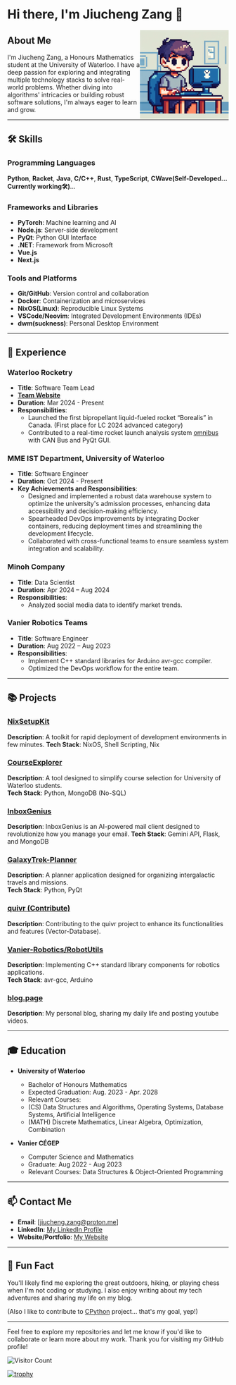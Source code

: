 # Hi there, I'm Jiucheng Zang 👋

<img align="right" src="person.png" width="40%" height="40%" />

## About Me

I'm Jiucheng Zang, a Honours Mathematics student at the University of Waterloo. I have a deep passion for exploring and integrating multiple technology stacks to solve real-world problems. Whether diving into algorithms' intricacies or building robust software solutions, I'm always eager to learn and grow.

---

## 🛠️ Skills

### Programming Languages
**Python**, **Racket**, **Java**, **C/C++**, **Rust**, **TypeScript**, **CWave(Self-Developed... Currently working🛠️)**...

### Frameworks and Libraries
- **PyTorch**: Machine learning and AI
- **Node.js**: Server-side development
- **PyQt**: Python GUI Interface
- **.NET**: Framework from Microsoft
- **Vue.js**
- **Next.js**

### Tools and Platforms
- **Git/GitHub**: Version control and collaboration
- **Docker**: Containerization and microservices
- **NixOS(Linux)**: Reproducible Linux Systems 
- **VSCode/Neovim**: Integrated Development Environments (IDEs)
- **dwm(suckness)**: Personal Desktop Environment

---

## 💼 Experience

### Waterloo Rocketry
- **Title**: Software Team Lead 
- [**Team Website**](https://www.waterloorocketry.com/)
- **Duration**: Mar 2024 - Present
- **Responsibilities**: 
  - Launched the first bipropellant liquid-fueled rocket “Borealis” in Canada. (First place for LC 2024 advanced category)
  - Contributed to a real-time rocket launch analysis system [omnibus](https://github.com/waterloo-rocketry/omnibus) with CAN Bus and PyQt GUI.

### MME IST Department, University of Waterloo
- **Title**: Software Engineer
- **Duration**: Oct 2024 - Present
- **Key Achievements and Responsibilities**:
  - Designed and implemented a robust data warehouse system to optimize the university's admission processes, enhancing data accessibility and decision-making efficiency.
  - Spearheaded DevOps improvements by integrating Docker containers, reducing deployment times and streamlining the development lifecycle.
  - Collaborated with cross-functional teams to ensure seamless system integration and scalability.

### Minoh Company
- **Title**: Data Scientist
- **Duration**: Apr 2024 – Aug 2024
- **Responsibilities**:
  - Analyzed social media data to identify market trends.

### Vanier Robotics Teams
- **Title**: Software Engineer
- **Duration**: Aug 2022 – Aug 2023
- **Responsibilities**:
  - Implement C++ standard libraries for Arduino avr-gcc compiler.
  - Optimized the DevOps workflow for the entire team.

---

## 📚 Projects

### [NixSetupKit](https://github.com/zangjiucheng/NixSetupKit)
**Description**: A toolkit for rapid deployment of development environments in few minutes.
**Tech Stack**: NixOS, Shell Scripting, Nix

### [CourseExplorer](https://github.com/zangjiucheng/CourseExplorer)
**Description**: A tool designed to simplify course selection for University of Waterloo students.  
**Tech Stack**: Python, MongoDB (No-SQL)

### [InboxGenius](https://github.com/JunzhL/InboxGenius)
**Description**: InboxGenius is an AI-powered mail client designed to revolutionize how you manage your email.
**Tech Stack**: Gemini API, Flask, and MongoDB

### [GalaxyTrek-Planner](https://github.com/zangjiucheng/GalaxyTrek-Planner)
**Description**: A planner application designed for organizing intergalactic travels and missions.  
**Tech Stack**: Python, PyQt

### [quivr (Contribute)](https://github.com/zangjiucheng/quivr)
**Description**: Contributing to the quivr project to enhance its functionalities and features (Vector-Database).  

### [Vanier-Robotics/RobotUtils](https://github.com/Vanier-Robotics/RobotUtils)
**Description**: Implementing C++ standard library components for robotics applications.  
**Tech Stack**: avr-gcc, Arduino

### [blog.page](https://github.com/zangjiucheng/blog.page)
**Description**: My personal blog, sharing my daily life and posting youtube videos.

---

## 🎓 Education

- **University of Waterloo**
  - Bachelor of Honours Mathematics
  - Expected Graduation: Aug. 2023 - Apr. 2028
  - Relevant Courses:
  - (CS) Data Structures and Algorithms, Operating Systems, Database Systems, Artificial Intelligence
  - (MATH) Discrete Mathematics, Linear Algebra, Optimization, Combination

- **Vanier CÉGEP**
  - Computer Science and Mathematics
  - Graduate: Aug 2022 - Aug 2023
  - Relevant Courses:  Data Structures & Object-Oriented Programming

---

## 📫 Contact Me

- **Email**: [jiucheng.zang@proton.me]
- **LinkedIn**: [My LinkedIn Profile](https://www.linkedin.com/in/jiucheng-zang-20940724a/)
- **Website/Portfolio**: [My Website](https://zangjiucheng.github.io/blog.page/)

---

## 🎉 Fun Fact

You'll likely find me exploring the great outdoors, hiking, or playing chess when I'm not coding or studying. I also enjoy writing about my tech adventures and sharing my life on my blog.

(Also I like to contribute to [CPython](https://github.com/python/cpython) project... that's my goal, yep!)

---

Feel free to explore my repositories and let me know if you'd like to collaborate or learn more about my work. Thank you for visiting my GitHub profile!

![Visitor Count](https://visitor-badge.laobi.icu/badge?page_id=zangjiucheng.zangjiucheng)

[![trophy](https://github-profile-trophy.vercel.app/?username=zangjiucheng&rank=-C,-B)](https://github.com/ryo-ma/github-profile-trophy)
